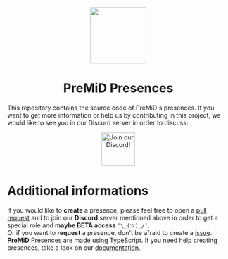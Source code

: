 <div align="center">
    <img src="https://avatars3.githubusercontent.com/u/46326568?s=400&amp;u=15e4a4988014780288d30ffb969fd1569fec23e6&amp;v=4" width="128px" style="max-width:100%;">
    <h1>PreMiD Presences</h1>
</div>

This repository contains the source code of PreMiD's presences. If you want to get more information or help us by contributing in this project, we would like to see you in our Discord server in order to discuss: 

<div align="center">
    <a href="https://discord.gg/WvfVZ8T" title="Join our Discord!" rel="nofollow">
    <img src="https://camo.githubusercontent.com/987903b512adb37c953df3e83f1921dc29140493/68747470733a2f2f646973636f72646170702e636f6d2f6170692f6775696c64732f3439333133303733303534393830353035372f7769646765742e706e673f7374796c653d62616e6e657232" height="76px" alt="Join our Discord!" data-canonical-src="https://discordapp.com/api/guilds/493130730549805057/widget.png?style=banner2" style="max-width:100%;">
    </a>
</div>

<h1>Additional informations</h1>

If you would like to <strong>create</strong> a presence, please feel free to open a <a href="https://github.com/PreMiD/Presences/pulls">pull request</a> and to join our <strong>Discord</strong> server mentioned above in order to get a special role and <strong>maybe BETA access</strong> `¯\_(ツ)_/¯`.<br> Or if you want to <strong>request</strong> a presence, don't be afraid to create a <a href="https://github.com/PreMiD/Presences/issues/new">issue</a>. <strong>PreMiD</strong> Presences are made using TypeScript. If you need help creating presences, take a look on our <a href="docs.premid.app">documentation</a>.
